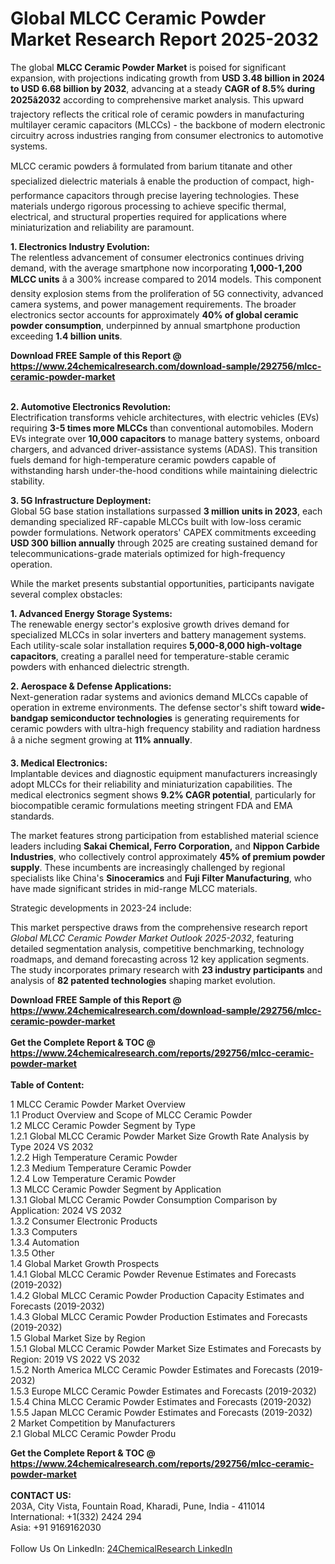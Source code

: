 <h1>Global MLCC Ceramic Powder Market Research Report 2025-2032</h1><p>The global <strong>MLCC Ceramic Powder Market</strong> is poised for significant expansion, with projections indicating growth from <strong>USD 3.48 billion in 2024 to USD 6.68 billion by 2032</strong>, advancing at a steady <strong>CAGR of 8.5% during 2025â2032</strong> according to comprehensive market analysis. This upward trajectory reflects the critical role of ceramic powders in manufacturing multilayer ceramic capacitors (MLCCs) - the backbone of modern electronic circuitry across industries ranging from consumer electronics to automotive systems.</p><p>MLCC ceramic powders â formulated from barium titanate and other specialized dielectric materials â enable the production of compact, high-performance capacitors through precise layering technologies. These materials undergo rigorous processing to achieve specific thermal, electrical, and structural properties required for applications where miniaturization and reliability are paramount.</p><p><strong>1. Electronics Industry Evolution:</strong><br>
The relentless advancement of consumer electronics continues driving demand, with the average smartphone now incorporating <strong>1,000-1,200 MLCC units</strong> â a 300% increase compared to 2014 models. This component density explosion stems from the proliferation of 5G connectivity, advanced camera systems, and power management requirements. The broader electronics sector accounts for approximately <strong>40% of global ceramic powder consumption</strong>, underpinned by annual smartphone production exceeding <strong>1.4 billion units</strong>.</p><div><b>Download FREE Sample of this Report @ 
            <a href="https://www.24chemicalresearch.com/download-sample/292756/mlcc-ceramic-powder-market">
            https://www.24chemicalresearch.com/download-sample/292756/mlcc-ceramic-powder-market</a></b></div><br><p><strong>2. Automotive Electronics Revolution:</strong><br>
Electrification transforms vehicle architectures, with electric vehicles (EVs) requiring <strong>3-5 times more MLCCs</strong> than conventional automobiles. Modern EVs integrate over <strong>10,000 capacitors</strong> to manage battery systems, onboard chargers, and advanced driver-assistance systems (ADAS). This transition fuels demand for high-temperature ceramic powders capable of withstanding harsh under-the-hood conditions while maintaining dielectric stability.</p><p><strong>3. 5G Infrastructure Deployment:</strong><br>
Global 5G base station installations surpassed <strong>3 million units in 2023</strong>, each demanding specialized RF-capable MLCCs built with low-loss ceramic powder formulations. Network operators' CAPEX commitments exceeding <strong>USD 300 billion annually</strong> through 2025 are creating sustained demand for telecommunications-grade materials optimized for high-frequency operation.</p><p>While the market presents substantial opportunities, participants navigate several complex obstacles:</p><p><strong>1. Advanced Energy Storage Systems:</strong><br>
The renewable energy sector's explosive growth drives demand for specialized MLCCs in solar inverters and battery management systems. Each utility-scale solar installation requires <strong>5,000-8,000 high-voltage capacitors</strong>, creating a parallel need for temperature-stable ceramic powders with enhanced dielectric strength.</p><p><strong>2. Aerospace &amp; Defense Applications:</strong><br>
Next-generation radar systems and avionics demand MLCCs capable of operation in extreme environments. The defense sector's shift toward <strong>wide-bandgap semiconductor technologies</strong> is generating requirements for ceramic powders with ultra-high frequency stability and radiation hardness â a niche segment growing at <strong>11% annually</strong>.</p><p><strong>3. Medical Electronics:</strong><br>
Implantable devices and diagnostic equipment manufacturers increasingly adopt MLCCs for their reliability and miniaturization capabilities. The medical electronics segment shows <strong>9.2% CAGR potential</strong>, particularly for biocompatible ceramic formulations meeting stringent FDA and EMA standards.</p><p>The market features strong participation from established material science leaders including <strong>Sakai Chemical, Ferro Corporation,</strong> and <strong>Nippon Carbide Industries</strong>, who collectively control approximately <strong>45% of premium powder supply</strong>. These incumbents are increasingly challenged by regional specialists like China's <strong>Sinoceramics</strong> and <strong>Fuji Filter Manufacturing</strong>, who have made significant strides in mid-range MLCC materials.</p><p>Strategic developments in 2023-24 include:</p><p>This market perspective draws from the comprehensive research report <em>Global MLCC Ceramic Powder Market Outlook 2025-2032</em>, featuring detailed segmentation analysis, competitive benchmarking, technology roadmaps, and demand forecasting across 12 key application segments. The study incorporates primary research with <strong>23 industry participants</strong> and analysis of <strong>82 patented technologies</strong> shaping market evolution.</p><div><b>Download FREE Sample of this Report @ 
            <a href="https://www.24chemicalresearch.com/download-sample/292756/mlcc-ceramic-powder-market">
            https://www.24chemicalresearch.com/download-sample/292756/mlcc-ceramic-powder-market</a></b></div><br><div><b>Get the Complete Report & TOC @ 
            <a href="https://www.24chemicalresearch.com/reports/292756/mlcc-ceramic-powder-market">
            https://www.24chemicalresearch.com/reports/292756/mlcc-ceramic-powder-market</a></b></div><br>
            <b>Table of Content:</b><p>1 MLCC Ceramic Powder Market Overview<br />
    1.1 Product Overview and Scope of MLCC Ceramic Powder<br />
    1.2 MLCC Ceramic Powder Segment by Type<br />
        1.2.1 Global MLCC Ceramic Powder Market Size Growth Rate Analysis by Type 2024 VS 2032<br />
        1.2.2 High Temperature Ceramic Powder<br />
        1.2.3 Medium Temperature Ceramic Powder<br />
        1.2.4 Low Temperature Ceramic Powder<br />
    1.3 MLCC Ceramic Powder Segment by Application<br />
        1.3.1 Global MLCC Ceramic Powder Consumption Comparison by Application: 2024 VS 2032<br />
        1.3.2 Consumer Electronic Products<br />
        1.3.3 Computers<br />
        1.3.4 Automation<br />
        1.3.5 Other<br />
    1.4 Global Market Growth Prospects<br />
        1.4.1 Global MLCC Ceramic Powder Revenue Estimates and Forecasts (2019-2032)<br />
        1.4.2 Global MLCC Ceramic Powder Production Capacity Estimates and Forecasts (2019-2032)<br />
        1.4.3 Global MLCC Ceramic Powder Production Estimates and Forecasts (2019-2032)<br />
    1.5 Global Market Size by Region<br />
        1.5.1 Global MLCC Ceramic Powder Market Size Estimates and Forecasts by Region: 2019 VS 2022 VS 2032<br />
        1.5.2 North America MLCC Ceramic Powder Estimates and Forecasts (2019-2032)<br />
        1.5.3 Europe MLCC Ceramic Powder Estimates and Forecasts (2019-2032)<br />
        1.5.4 China MLCC Ceramic Powder Estimates and Forecasts (2019-2032)<br />
        1.5.5 Japan MLCC Ceramic Powder Estimates and Forecasts (2019-2032)<br />
2 Market Competition by Manufacturers<br />
    2.1 Global MLCC Ceramic Powder Produ</p><div><b>Get the Complete Report & TOC @ 
            <a href="https://www.24chemicalresearch.com/reports/292756/mlcc-ceramic-powder-market">
            https://www.24chemicalresearch.com/reports/292756/mlcc-ceramic-powder-market</a></b></div><br><b>CONTACT US:</b><br>
            203A, City Vista, Fountain Road, Kharadi, Pune, India - 411014<br>
            International: +1(332) 2424 294<br>
            Asia: +91 9169162030 <br><br>
            Follow Us On LinkedIn: <a href="https://www.linkedin.com/company/24chemicalresearch/">24ChemicalResearch LinkedIn</a>